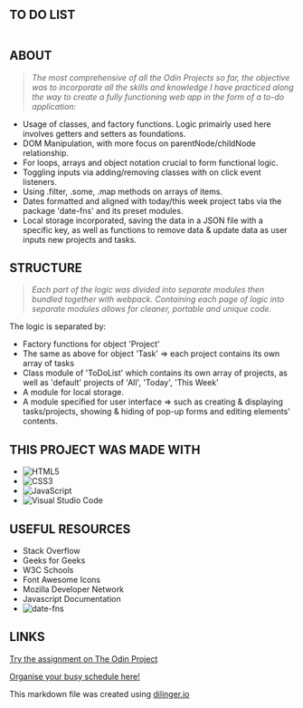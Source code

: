 ## TO DO LIST

![]()

## ABOUT

> *The most comprehensive of all the Odin Projects so far, the objective was to incorporate all the skills and knowledge I have practiced along the way to create a fully functioning web app in the form of a to-do application:*

- Usage of classes, and factory functions. Logic primairly used here involves getters and setters as foundations.
- DOM Manipulation, with more focus on parentNode/childNode relationship.
- For loops, arrays and object notation crucial to form functional logic.
- Toggling inputs via adding/removing classes with on click event listeners.
- Using .filter, .some, .map methods on arrays of items.
- Dates formatted and aligned with today/this week project tabs via the package 'date-fns' and its preset modules.
- Local storage incorporated, saving the data in a JSON file with a specific key, as well as functions to remove data & update data as user inputs new projects and tasks.

## STRUCTURE
> *Each part of the logic was divided into separate modules then bundled together with webpack. Containing each page of logic into separate modules allows for cleaner, portable and unique code.*

The logic is separated by:

- Factory functions for object 'Project'
- The same as above for object 'Task' => each project contains its own array of tasks
- Class module of 'ToDoList' which contains its own array of projects, as well as 'default' projects of 'All', 'Today', 'This Week'
- A module for local storage.
- A module specified for user interface => such as creating & displaying tasks/projects, showing & hiding of pop-up forms and editing elements' contents. 

## THIS PROJECT WAS MADE WITH

- ![HTML5](https://img.shields.io/badge/html5-%23E34F26.svg?style=for-the-badge&logo=html5&logoColor=white)   
- ![CSS3](https://img.shields.io/badge/css3-%231572B6.svg?style=for-the-badge&logo=css3&logoColor=white)   
- ![JavaScript](https://img.shields.io/badge/javascript-%23323330.svg?style=for-the-badge&logo=javascript&logoColor=%23F7DF1E)
- ![Visual Studio Code](https://img.shields.io/badge/Visual%20Studio%20Code-0078d7.svg?style=for-the-badge&logo=visual-studio-code&logoColor=white)

## USEFUL RESOURCES

- Stack Overflow
- Geeks for Geeks
- W3C Schools
- Font Awesome Icons
- Mozilla Developer Network
- Javascript Documentation
- ![date-fns](https://date-fns.org/)

## LINKS

[Try the assignment on The Odin Project](https://www.theodinproject.com/lessons/node-path-javascript-todo-list)

[Organise your busy schedule here!](https://gangoffour199.github.io/restaurant/)

This markdown file was created using [dilinger.io](https://dillinger.io/)
